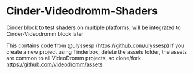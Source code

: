 # Cinder-Videodromm-Shaders
Cinder block to test shaders on multiple platforms, will be integrated to Cinder-Videodromm block later

This contains code from @ulyssesp (https://github.com/ulyssesp)
If you create a new project using Tinderbox, delete the assets folder, the assets are common to all VideoDromm projects, so clone/fork https://github.com/videodromm/assets
